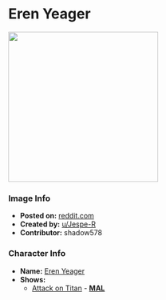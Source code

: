 # Eren Yeager

<img src="https://raw.githubusercontent.com/shadow578/Project-Padoru/master/Padoru/U_Jespe-R/attack-on-titan-eren-yeager-jesper.png" height="300">

### Image Info
* **Posted on:**     [reddit.com](https://www.reddit.com/r/Padoru/comments/f0b0di/daily_padoru_38_eren_yeager_attack_on_titan/)
* **Created by:**    [u/Jespe-R](https://github.com/shadow578/Project-Padoru/blob/master/table-of-contents/creators/uJespeR.md)
* **Contributor:**   shadow578

### Character Info
* **Name:**   [Eren Yeager](https://myanimelist.net/character/40882)
* **Shows:**
  * [Attack on Titan](https://github.com/shadow578/Project-Padoru/blob/master/table-of-contents/shows/AttackonTitan.md) - [__MAL__](https://myanimelist.net/anime/16498/Shingeki_no_Kyojin)



